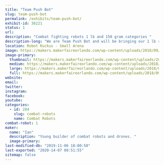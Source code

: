 ```yaml
---
title: "Team Push Bot"
slug: team-push-bot
permalink: /exhibits/team-push-bot/
exhibit-id: 36221
status: 1
url: 
description: "Combat fighting robots 1 lb and 150 gram categories "
description-long: "We are Team Push Bot and will be bringing our 1 lb robot Tetanus and our 150 gram robot name Micro Mauler."
location: Robot Ruckus - Small Arena
image: https://makers.makerfaireorlando.com/wp-content/uploads/2018/09/20180903_110240-1024x576.jpg
image-primary:
  thumbnail: https://makers.makerfaireorlando.com/wp-content/uploads/2018/09/20180903_110240-150x150.jpg
  medium: https://makers.makerfaireorlando.com/wp-content/uploads/2018/09/20180903_110240-300x169.jpg
  large: https://makers.makerfaireorlando.com/wp-content/uploads/2018/09/20180903_110240-1024x576.jpg
  full: https://makers.makerfaireorlando.com/wp-content/uploads/2018/09/20180903_110240.jpg
website: 
email: 
twitter: 
instagram: 
facebook: 
youtube: 
categories:
  - id: 284
    slug: combat-robots
    name: Combat Robots
combat-robot: 1
maker:
  name: "Ian"
  description: "Young builder of combat robots and drones. "
  image-primary: 
last-modified-db: "2019-11-06 18:00:50"
last-exported: "2020-14-07 08:51:55"
sitemap: false
---
```

